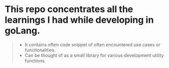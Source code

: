 # This repo concentrates all the learnings I had while developing in goLang.
> -  It contains often code snippet of often encountered use cases or functionalities.
> - Can be thought of as a small library for various development utility functions.